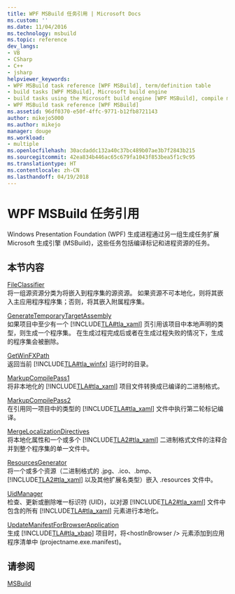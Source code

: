```yaml
---
title: WPF MSBuild 任务引用 | Microsoft Docs
ms.custom: ''
ms.date: 11/04/2016
ms.technology: msbuild
ms.topic: reference
dev_langs:
- VB
- CSharp
- C++
- jsharp
helpviewer_keywords:
- WPF MSBuild task reference [WPF MSBuild], term/definition table
- build tasks [WPF MSBuild], Microsoft build engine
- build tasks using the Microsoft build engine [WPF MSBuild], compile markup and process resources
- WPF MSBuild task reference [WPF MSBuild]
ms.assetid: 96df0370-e50f-4ffc-9771-b12fb8721143
author: mikejo5000
ms.author: mikejo
manager: douge
ms.workload:
- multiple
ms.openlocfilehash: 30acdaddc132a40c37bc489b07ae3b7f2843b215
ms.sourcegitcommit: 42ea834b446ac65c679fa1043f853bea5f1c9c95
ms.translationtype: HT
ms.contentlocale: zh-CN
ms.lasthandoff: 04/19/2018
---
```

# <a name="wpf-msbuild-task-reference"></a>WPF MSBuild 任务引用
Windows Presentation Foundation (WPF) 生成进程通过另一组生成任务扩展 Microsoft 生成引擎 (MSBuild)，这些任务包括编译标记和进程资源的任务。  
  
## <a name="in-this-section"></a>本节内容  
 [FileClassifier](../msbuild/fileclassifier-task.md)  
 将一组源资源分类为将嵌入到程序集的源资源。 如果资源不可本地化，则将其嵌入主应用程序程序集；否则，将其嵌入附属程序集。  
  
 [GenerateTemporaryTargetAssembly](../msbuild/generatetemporarytargetassembly-task.md)  
 如果项目中至少有一个 [!INCLUDE[TLA#tla_xaml](../msbuild/includes/tlasharptla_xaml_md.md)] 页引用该项目中本地声明的类型，则生成一个程序集。 在生成过程完成后或者在生成过程失败的情况下，生成的程序集会被删除。  
  
 [GetWinFXPath](../msbuild/getwinfxpath-task.md)  
 返回当前 [!INCLUDE[TLA#tla_winfx](../msbuild/includes/tlasharptla_winfx_md.md)] 运行时的目录。  
  
 [MarkupCompilePass1](../msbuild/markupcompilepass1-task.md)  
 将非本地化的 [!INCLUDE[TLA#tla_xaml](../msbuild/includes/tlasharptla_xaml_md.md)] 项目文件转换成已编译的二进制格式。  
  
 [MarkupCompilePass2](../msbuild/markupcompilepass2-task.md)  
 在引用同一项目中的类型的 [!INCLUDE[TLA#tla_xaml](../msbuild/includes/tlasharptla_xaml_md.md)] 文件中执行第二轮标记编译。  
  
 [MergeLocalizationDirectives](../msbuild/mergelocalizationdirectives-task.md)  
 将本地化属性和一个或多个 [!INCLUDE[TLA2#tla_xaml](../msbuild/includes/tla2sharptla_xaml_md.md)] 二进制格式文件的注释合并到整个程序集的单一文件中。  
  
 [ResourcesGenerator](../msbuild/resourcesgenerator-task.md)  
 将一个或多个资源（二进制格式的 .jpg、.ico、.bmp、[!INCLUDE[TLA2#tla_xaml](../msbuild/includes/tla2sharptla_xaml_md.md)] 以及其他扩展名类型）嵌入 .resources 文件中。  
  
 [UidManager](../msbuild/uidmanager-task.md)  
 检查、更新或删除唯一标识符 (UID)，以对源 [!INCLUDE[TLA2#tla_xaml](../msbuild/includes/tla2sharptla_xaml_md.md)] 文件中包含的所有 [!INCLUDE[TLA#tla_xaml](../msbuild/includes/tlasharptla_xaml_md.md)] 元素进行本地化。  
  
 [UpdateManifestForBrowserApplication](../msbuild/updatemanifestforbrowserapplication-task.md)  
 生成 [!INCLUDE[TLA#tla_xbap](../msbuild/includes/tlasharptla_xbap_md.md)] 项目时，将\<hostInBrowser /> 元素添加到应用程序清单中 (projectname.exe.manifest)。  
  
## <a name="see-also"></a>请参阅  
 [MSBuild](../msbuild/msbuild.md)
